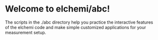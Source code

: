 # Welcome to elchemi/abc!

The scripts in the ./abc directory help you practice the interactive features of the elchemi code and make simple customized applications for your measurement setup.
